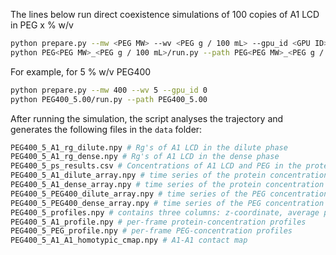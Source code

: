 The lines below run direct coexistence simulations of 100 copies of A1 LCD in PEG x % w/v

```bash
python prepare.py --mw <PEG MW> --wv <PEG g / 100 mL> --gpu_id <GPU ID>
python PEG<PEG MW>_<PEG g / 100 mL>/run.py --path PEG<PEG MW>_<PEG g / 100 mL>
```

For example, for 5 % w/v PEG400 

```bash
python prepare.py --mw 400 --wv 5 --gpu_id 0
python PEG400_5.00/run.py --path PEG400_5.00
```

After running the simulation, the script analyses the trajectory and generates the following files in the `data` folder:

```bash
PEG400_5_A1_rg_dilute.npy # Rg's of A1 LCD in the dilute phase
PEG400_5_A1_rg_dense.npy # Rg's of A1 LCD in the dense phase
PEG400_5_ps_results.csv # Concentrations of A1 LCD and PEG in the protein-rich and protein-dilute phases
PEG400_5_A1_dilute_array.npy # time series of the protein concentration in the dilute phase
PEG400_5_A1_dense_array.npy # time series of the protein concentration in the dense phase
PEG400_5_PEG400_dilute_array.npy # time series of the PEG concentration in the dilute phase
PEG400_5_PEG400_dense_array.npy # time series of the PEG concentration in the dense phase
PEG400_5_profiles.npy # contains three columns: z-coordinate, average protein-concentration profile, average PEG-concentration profile
PEG400_5_A1_profile.npy # per-frame protein-concentration profiles
PEG400_5_PEG_profile.npy # per-frame PEG-concentration profiles
PEG400_5_A1_A1_homotypic_cmap.npy # A1-A1 contact map
```
